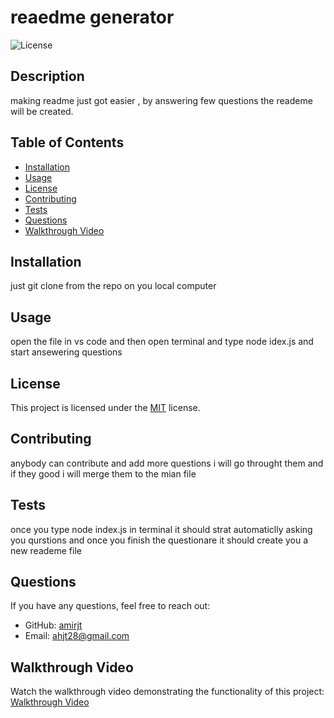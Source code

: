 # reaedme generator

![License](https://img.shields.io/badge/License-MIT-blue.svg)

## Description

making readme just got easier \, by answering few questions the reademe will be created.

## Table of Contents

- [Installation](#installation)
- [Usage](#usage)
- [License](#license)
- [Contributing](#contributing)
- [Tests](#tests)
- [Questions](#questions)
- [Walkthrough Video](#walkthrough-video)

## Installation

just git clone from the repo on you local computer

## Usage

open the file in vs code and then open terminal and type node idex.js and start ansewering questions

## License

This project is licensed under the [MIT](https://opensource.org/licenses/MIT) license.

## Contributing

anybody can contribute and add more questions i will go throught them and if they good i will merge them to the mian file 

## Tests

once you type node index.js in terminal it should strat automaticlly asking you qurstions and once you finish the questionare it should create you a new reademe file

## Questions

If you have any questions, feel free to reach out:

- GitHub: [amirjt](https://github.com/amirjt)
- Email: [ahjt28@gmail.com](mailto:ahjt28@gmail.com)

## Walkthrough Video

Watch the walkthrough video demonstrating the functionality of this project: [Walkthrough Video](undefined)
